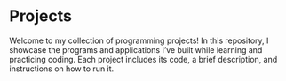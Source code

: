 # Projects
Welcome to my collection of programming projects! In this repository, I showcase the programs and applications I’ve built while learning and practicing coding. Each project includes its code, a brief description, and instructions on how to run it.
